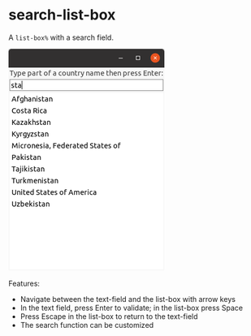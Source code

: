 search-list-box
===============

A `list-box%` with a search field.

![](img/search-list-box.png)

Features:
- Navigate between the text-field and the list-box with arrow keys
- In the text field, press Enter to validate; in the list-box press Space
- Press Escape in the list-box to return to the text-field
- The search function can be customized

